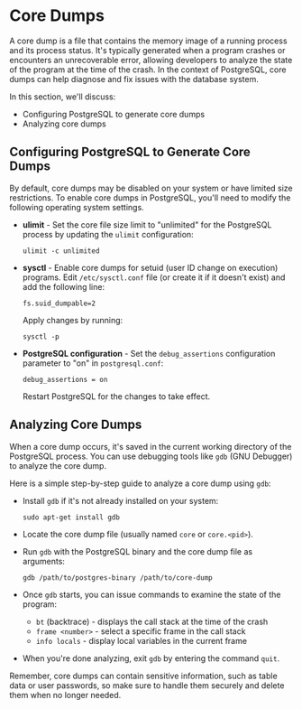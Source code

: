 # Core Dumps

A core dump is a file that contains the memory image of a running process and its process status. It's typically generated when a program crashes or encounters an unrecoverable error, allowing developers to analyze the state of the program at the time of the crash. In the context of PostgreSQL, core dumps can help diagnose and fix issues with the database system.

In this section, we'll discuss:

- Configuring PostgreSQL to generate core dumps
- Analyzing core dumps

## Configuring PostgreSQL to Generate Core Dumps

By default, core dumps may be disabled on your system or have limited size restrictions. To enable core dumps in PostgreSQL, you'll need to modify the following operating system settings.

* **ulimit** - Set the core file size limit to "unlimited" for the PostgreSQL process by updating the `ulimit` configuration:

  ```
  ulimit -c unlimited
  ```

* **sysctl** - Enable core dumps for setuid (user ID change on execution) programs. Edit `/etc/sysctl.conf` file (or create it if it doesn't exist) and add the following line:

  ```
  fs.suid_dumpable=2
  ```

  Apply changes by running:

  ```
  sysctl -p
  ```

* **PostgreSQL configuration** - Set the `debug_assertions` configuration parameter to "on" in `postgresql.conf`:

  ```
  debug_assertions = on
  ```

  Restart PostgreSQL for the changes to take effect.

## Analyzing Core Dumps

When a core dump occurs, it's saved in the current working directory of the PostgreSQL process. You can use debugging tools like `gdb` (GNU Debugger) to analyze the core dump.

Here is a simple step-by-step guide to analyze a core dump using `gdb`:

- Install `gdb` if it's not already installed on your system:

   ```
   sudo apt-get install gdb
   ```

- Locate the core dump file (usually named `core` or `core.<pid>`).

- Run `gdb` with the PostgreSQL binary and the core dump file as arguments:

   ```
   gdb /path/to/postgres-binary /path/to/core-dump
   ```

- Once `gdb` starts, you can issue commands to examine the state of the program:

   * `bt` (backtrace) - displays the call stack at the time of the crash
   * `frame <number>` - select a specific frame in the call stack
   * `info locals` - display local variables in the current frame

- When you're done analyzing, exit `gdb` by entering the command `quit`.

Remember, core dumps can contain sensitive information, such as table data or user passwords, so make sure to handle them securely and delete them when no longer needed.